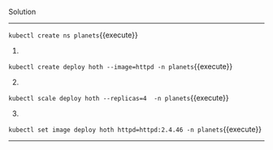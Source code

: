 Solution

---

`kubectl create ns planets`{{execute}}

1. 

`kubectl create deploy hoth --image=httpd -n planets`{{execute}}

2. 

`kubectl scale deploy hoth --replicas=4  -n planets`{{execute}}

3.

`kubectl set image deploy hoth httpd=httpd:2.4.46 -n planets`{{execute}}

---
<br/>
<br/>
